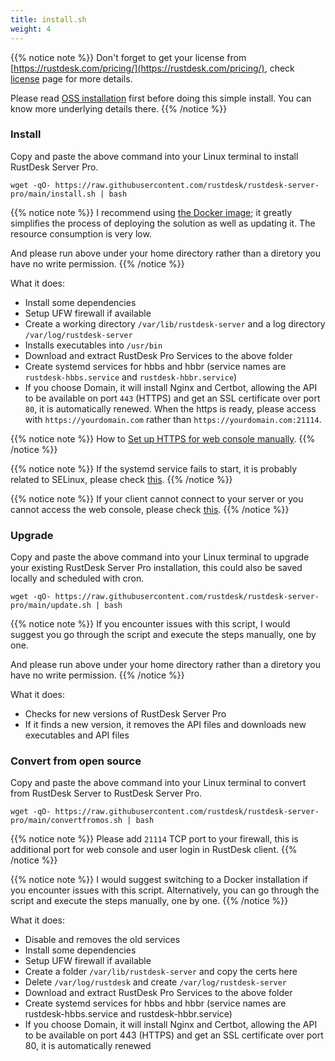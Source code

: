 ```yaml
---
title: install.sh
weight: 4
---
```


{{% notice note %}}
Don't forget to get your license from [https://rustdesk.com/pricing/](https://rustdesk.com/pricing/), check [license](https://rustdesk.com/docs/en/self-host/rustdesk-server-pro/license/) page for more details.

Please read [OSS installation](https://rustdesk.com/docs/en/self-host/rustdesk-server-oss/install/) first before doing this simple install. You can know more underlying details there.
{{% /notice %}}

### Install

Copy and paste the above command into your Linux terminal to install RustDesk Server Pro.

`wget -qO- https://raw.githubusercontent.com/rustdesk/rustdesk-server-pro/main/install.sh | bash`

{{% notice note %}}
I recommend using [the Docker image](https://rustdesk.com/docs/en/self-host/rustdesk-server-pro/installscript/docker/#docker-compose); it greatly simplifies the process of deploying the solution as well as updating it. The resource consumption is very low.

And please run above under your home directory rather than a diretory you have no write permission.
{{% /notice %}}

What it does:

- Install some dependencies
- Setup UFW firewall if available
- Create a working directory `/var/lib/rustdesk-server` and a log directory `/var/log/rustdesk-server`
- Installs executables into `/usr/bin`
- Download and extract RustDesk Pro Services to the above folder
- Create systemd services for hbbs and hbbr (service names are `rustdesk-hbbs.service` and `rustdesk-hbbr.service`)
- If you choose Domain, it will install Nginx and Certbot, allowing the API to be available on port `443` (HTTPS) and get an SSL certificate over port `80`, it is automatically renewed. When the https is ready, please access with `https://yourdomain.com` rather than `https://yourdomain.com:21114`.

{{% notice note %}}
How to [Set up HTTPS for web console manually](https://rustdesk.com/docs/en/self-host/rustdesk-server-pro/faq/#set-up-https-for-web-console-manually).
{{% /notice %}}

{{% notice note %}}
If the systemd service fails to start, it is probably related to SELinux, please check [this](https://rustdesk.com/docs/en/self-host/rustdesk-server-pro/faq/#selinux).
{{% /notice %}}

{{% notice note %}}
If your client cannot connect to your server or you cannot access the web console, please check [this](https://rustdesk.com/docs/en/self-host/rustdesk-server-pro/faq/#firewall).
{{% /notice %}}

### Upgrade

Copy and paste the above command into your Linux terminal to upgrade your existing RustDesk Server Pro installation, this could also be saved locally and scheduled with cron.

`wget -qO- https://raw.githubusercontent.com/rustdesk/rustdesk-server-pro/main/update.sh | bash`

{{% notice note %}}
If you encounter issues with this script, I would suggest you go through the script and execute the steps manually, one by one.

And please run above under your home directory rather than a diretory you have no write permission.
{{% /notice %}}

What it does:

- Checks for new versions of RustDesk Server Pro
- If it finds a new version, it removes the API files and downloads new executables and API files

### Convert from open source

Copy and paste the above command into your Linux terminal to convert from RustDesk Server to RustDesk Server Pro.

`wget -qO- https://raw.githubusercontent.com/rustdesk/rustdesk-server-pro/main/convertfromos.sh | bash`

{{% notice note %}}
Please add `21114` TCP port to your firewall, this is additional port for web console and user login in RustDesk client.
{{% /notice %}}

{{% notice note %}}
I would suggest switching to a Docker installation if you encounter issues with this script. Alternatively, you can go through the script and execute the steps manually, one by one.
{{% /notice %}}

What it does:

- Disable and removes the old services
- Install some dependencies
- Setup UFW firewall if available
- Create a folder `/var/lib/rustdesk-server` and copy the certs here
- Delete `/var/log/rustdesk` and create `/var/log/rustdesk-server`
- Download and extract RustDesk Pro Services to the above folder
- Create systemd services for hbbs and hbbr (service names are rustdesk-hbbs.service and rustdesk-hbbr.service)
- If you choose Domain, it will install Nginx and Certbot, allowing the API to be available on port 443 (HTTPS) and get an SSL certificate over port 80, it is automatically renewed
